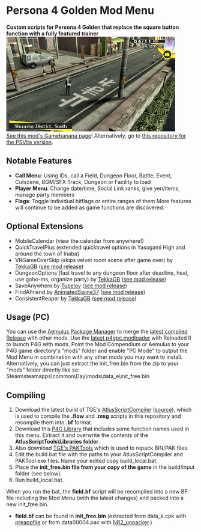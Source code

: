 # Persona 4 Golden Mod Menu
**Custom scripts for Persona 4 Golden that replace the square button function with a fully featured trainer**  
<img src="/Screenshots/modmenu.gif?raw=true">  
[See this mod's Gamebanana page](https://gamebanana.com/gamefiles/13256)! Alternatively, go to [this repository for the PSVita version](https://github.com/Amicitia/P4G-Vita-Custom-Sub-Menu).
## Notable Features
- **Call Menu**: Using IDs, call a Field, Dungeon Floor, Battle, Event, Cutscene, BGM/SFX Track, Dungeon or Facility to load
- **Player Menu**: Change date/time, Social Link ranks, give yen/items, manage party members
- **Flags**: Toggle individual bitflags or entire ranges of them
More features will continue to be added as game functions are discovered.
## Optional Extensions
- MobileCalendar (view the calendar from anywhere!)
- QuickTravelPlus (extended quicktravel options in Yasogami High and around the town of Inaba)
- VRGameOverSkip (skips velvet room scene after game over) by [TekkaGB](https://github.com/TekkaGB) ([see mod release](https://gamebanana.com/gamefiles/13301))
- DungeonOptions (fast travel to any dungeon floor after deadline, heal, use goho-ms, organize party) by [TekkaGB](https://github.com/TekkaGB) ([see mod release](https://gamebanana.com/gamefiles/13356))
- SaveAnywhere by [Tupelov](https://github.com/Tupelov) ([see mod release](https://gamebanana.com/gamefiles/13318))
- FindAFriend by [AnimatedSwine37](https://gamebanana.com/members/1742760) ([see mod release](https://gamebanana.com/gamefiles/12921))
- ConsistentReaper by [TekkaGB](https://github.com/TekkaGB) ([see mod release](https://gamebanana.com/gamefiles/13381))
## Usage (PC)
You can use the [Aemulus Package Manager](https://gamebanana.com/tools/6878) to merge the [latest compiled Release](https://github.com/ShrineFox/Persona-4-Golden-Mod-Menu/releases) with other mods.
Use the [latest p4gpc.modloader](https://amicitia.github.io/post/p4g-pc-modloader) with Reloaded II to launch P4G with mods. Point the Mod Compendium or Aemulus to your P4G game directory's "mods" folder and enable "PC Mode" to output the Mod Menu in combination with any other mods you may want to install.
Alternatively, you can just extract the init_free.bin from the zip to your "mods" folder directly like so: Steam\steamapps\common\Day\mods\data_e\init_free.bin
## Compiling
1. Download the latest build of TGE's [AtlusScriptCompiler](https://ci.appveyor.com/project/TGEnigma/atlusscripttoolchain/build/artifacts) ([source](https://github.com/TGEnigma/AtlusScriptToolchain)), which is used to compile the **.flow** and **.msg** scripts in this repository and recompile them into **.bf** format.
2. Download this [P4G Library](https://github.com/Tupelov/Persona-Library) that includes some function names used in this menu. Extract it and overwrite the contents of the **AtlusScriptTools\Libraries folder**.
3. Also download [TGE's PAKTools](https://github.com/TGEnigma/AtlusFileSystemLibrary/releases) which is used to repack BIN/PAK files.
4. Edit the build.bat file with the paths to your AtlusScriptCompiler and PAKTool exe files. Name your edited copy build_local.bat.
5. Place the **init_free.bin file from your copy of the game** in the build/input folder (see below).
6. Run build_local.bat.

When you run the bat, the **field.bf** script will be recompiled into a new BF file including the Mod Menu (with the latest changes) and packed into a new init_free.bin.
- **field.bf** can be found in **init_free.bin** (extracted from data_e.cpk with [preappfile](https://amicitia.github.io/post/preappfile) or from data00004.pac with [NR2_unpacker](https://modworkshop.net/mod/17641).)
